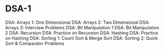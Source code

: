 # DSA-1

DSA: Arrays 1: One Dimensional
DSA: Arrays 2: Two Dimensional
DSA: Arrays 3: Interview Problems
DSA: Bit Manipulation 1
DSA: Bit Manipulation 2
DSA: Recursion
DSA: Practice on Recursion
DSA: Hashing
DSA: Practice on Hashing
DSA: Sorting 1: Count Sort & Merge Sort
DSA: Sorting 2: Quick Sort & Comparator Problems
